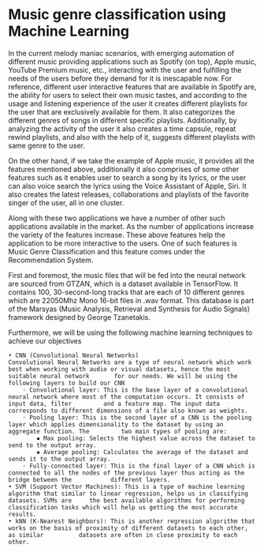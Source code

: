 # Music genre classification using Machine Learning 
In the current melody maniac scenarios, with emerging automation of different music providing applications such as Spotify (on top), Apple music, YouTube Premium music, etc., interacting with the user and fulfilling the needs of the users before they demand for it is inescapable now. For reference, different user interactive features that are available in Spotify are, the ability for users to select their own music tastes, and according to the usage and listening experience of the user it creates different playlists for the user that are exclusively available for them. It also categorizes the different genres of songs in different specific playlists. Additionally, by analyzing the activity of the user it also creates a time capsule, repeat rewind playlists, and also with the help of it, suggests different playlists with same genre to the user. 

On the other hand, if we take the example of Apple music, it provides all the features mentioned above, additionally it also comprises of some other features such as it enables user to search a song by its lyrics, or the user can also voice search the lyrics using the Voice Assistant of Apple, Siri. It also creates the latest releases, collaborations and playlists of the favorite singer of the user, all in one cluster.

Along with these two applications we have a number of other such applications available in the market. As the number of applications increase the variety of the features increase. These above features help the application to be more interactive to the users. One of such features is Music Genre Classification and this feature comes under the Recommendation System.

First and foremost, the music files that will be fed into the neural network are sourced from GTZAN, which is a dataset available in TensorFlow. It contains 100, 30-second-long tracks that are each of 10 different genres which are 22050Mhz Mono 16-bit files in .wav format. This database is part of the Marsyas (Music Analysis, Retrieval and Synthesis for Audio Signals) framework designed by George Tzanetakis.

Furthermore, we will be using the following machine learning techniques to achieve our objectives

	• CNN (Convolutional Neural Networks)
	Convolutional Neural Networks are a type of neural network which work best when working with audio or visual datasets, hence the most suitable neural network 		for our needs. We will be using the following layers to build our CNN
        ◦ Convolutional layer: This is the base layer of a convolutional neural network where most of the computation occurs. It consists of input data, filter 		and a feature map. The input data corresponds to different dimensions of a file also known as weights.
        ◦ Pooling layer: This is the second layer of a CNN is the pooling layer which applies dimensionality to the dataset by using an aggregate function. The 		two main types of pooling are:
            ▪ Max pooling: Selects the highest value across the dataset to send to the output array.
            ▪ Average pooling: Calculates the average of the dataset and sends it to the output array.
        ◦ Fully-connected layer: This is the final layer of a CNN which is connected to all the nodes of the previous layer thus acting as the bridge between the 			different layers.
	• SVM (Support Vector Machines): This is a type of machine learning algorithm that similar to linear regression, helps us in classifying datasets. SVMs are 	the best available algorithms for performing classification tasks which will help us getting the most accurate results.
    • kNN (K-Nearest Neighbors): This is another regression algorithm that works on the basis of proximity of different datasets to each other, as similar 			datasets are often in close proximity to each other.
